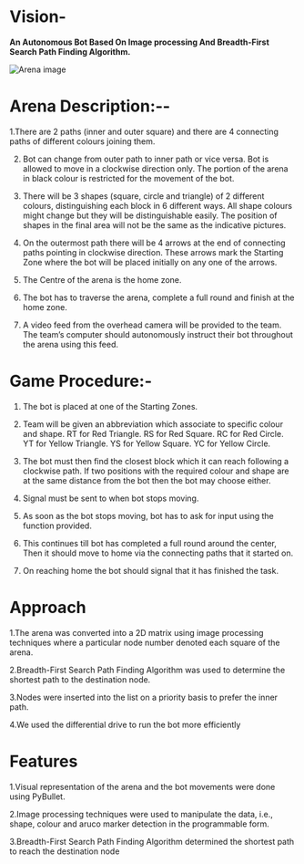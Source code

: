 # Vision-

**An Autonomous Bot Based On Image processing And Breadth-First Search Path Finding Algorithm.**

![Arena image](https://github.com/ujju20/Vision-/blob/main/test.png)

# Arena Description:--
1.There are 2 paths (inner and outer square) and there are 4 connecting paths of different colours joining them.

2. Bot can change from outer path to inner path or vice versa. Bot is allowed to move in a clockwise direction only. The portion of the arena in black colour is restricted for the movement of the bot.

3. There will be 3 shapes (square, circle and triangle) of 2 different colours, distinguishing each block in 6 different ways. All shape colours might change but they will be distinguishable easily. The position of shapes in the final area will not be the same as the indicative pictures.

4. On the outermost path there will be 4 arrows at the end of connecting paths pointing in clockwise direction. These arrows mark the Starting Zone where the bot will be placed initially on any one of the arrows.

5. The Centre of the arena is the home zone.

6. The bot has to traverse the arena, complete a full round and finish at the home zone.

7. A video feed from the overhead camera will be provided to the team. The team’s computer should autonomously instruct their bot throughout the arena using this feed.

# Game Procedure:-
1. The bot is placed at one of the Starting Zones.

2. Team will be given an abbreviation which associate to specific colour and shape.
RT for Red Triangle.
RS for Red Square.
RC for Red Circle.
YT for Yellow Triangle.
YS for Yellow Square.
YC for Yellow Circle.

3. The bot must then find the closest block which it can reach following a clockwise path. If two positions with the required colour and shape are at the same distance from the bot then the bot may choose either.

4. Signal must be sent to when bot stops moving.

5. As soon as the bot stops moving, bot has to ask for input using the function provided.

6. This continues till bot has completed a full round around the center, Then it should move to home via the connecting paths that it started on.

7. On reaching home the bot should signal that it has finished the task.

# Approach

1.The arena was converted into a 2D matrix using image processing techniques where a particular node number denoted each square of the arena.

2.Breadth-First Search Path Finding Algorithm was used to determine the shortest path to the destination node.

3.Nodes were inserted into the list on a priority basis to prefer the inner path.

4.We used the differential drive to run the bot more efficiently

# Features

1.Visual representation of the arena and the bot movements were done using PyBullet.

2.Image processing techniques were used to manipulate the data, i.e., shape, colour and aruco marker detection in the programmable form.

3.Breadth-First Search Path Finding Algorithm determined the shortest path to reach the destination node
